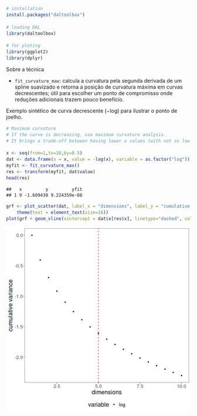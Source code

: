
``` r
# installation 
install.packages("daltoolbox")

# loading DAL
library(daltoolbox) 

# for ploting
library(ggplot2)
library(dplyr)
```

Sobre a técnica
- `fit_curvature_max`: calcula a curvatura pela segunda derivada de um spline suavizado e retorna a posição de curvatura máxima em curvas decrescentes; útil para escolher um ponto de compromisso onde reduções adicionais trazem pouco benefício.

Exemplo sintético de curva decrescente (−log) para ilustrar o ponto de joelho.

``` r
# Maximum curvature
# If the curve is decreasing, use maximum curvature analysis. 
# It brings a trade-off between having lower x values (with not so low y values) and having higher x values (not having to much decrease in y values). 

x <- seq(from=1,to=10,by=0.5)
dat <- data.frame(x = x, value = -log(x), variable = as.factor("log"))
myfit <- fit_curvature_max()
res <- transform(myfit, dat$value)
head(res)
```

```
##   x         y         yfit
## 1 9 -1.609438 9.224359e-08
```


``` r
grf <- plot_scatter(dat, label_x = "dimensions", label_y = "cumulative variance", colors="black") + 
    theme(text = element_text(size=16))
plot(grf + geom_vline(xintercept = dat$x[res$x], linetype="dashed", color = "red", size=0.5))
```

![plot of chunk unnamed-chunk-3](fig/curvature_maximum/unnamed-chunk-3-1.png)

